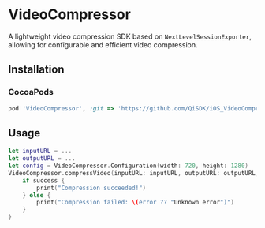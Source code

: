 # VideoCompressor

A lightweight video compression SDK based on `NextLevelSessionExporter`, allowing for configurable and efficient video compression.

## Installation

### CocoaPods

```ruby
pod 'VideoCompressor', :git => 'https://github.com/QiSDK/iOS_VideoCompressSDK.git', :tag => '1.0.4'
```

## Usage

```swift
let inputURL = ...
let outputURL = ...
let config = VideoCompressor.Configuration(width: 720, height: 1280)
VideoCompressor.compressVideo(inputURL: inputURL, outputURL: outputURL, configuration: config) { success, error in
    if success {
        print("Compression succeeded!")
    } else {
        print("Compression failed: \(error ?? "Unknown error")")
    }
}
```
